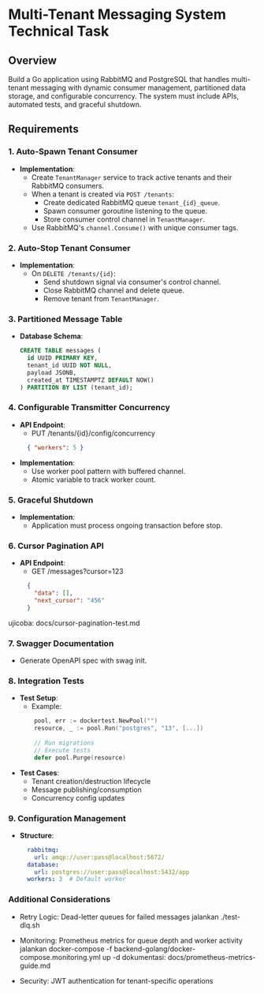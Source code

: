 # Multi-Tenant Messaging System Technical Task

## Overview
Build a Go application using RabbitMQ and PostgreSQL that handles multi-tenant messaging with dynamic consumer management, partitioned data storage, and configurable concurrency. The system must include APIs, automated tests, and graceful shutdown.

## Requirements

### 1. Auto-Spawn Tenant Consumer
- **Implementation**:
    - Create `TenantManager` service to track active tenants and their RabbitMQ consumers.
    - When a tenant is created via `POST /tenants`:
        - Create dedicated RabbitMQ queue `tenant_{id}_queue`.
        - Spawn consumer goroutine listening to the queue.
        - Store consumer control channel in `TenantManager`.
    - Use RabbitMQ's `channel.Consume()` with unique consumer tags.

### 2. Auto-Stop Tenant Consumer
- **Implementation**:
    - On `DELETE /tenants/{id}`:
        - Send shutdown signal via consumer's control channel.
        - Close RabbitMQ channel and delete queue.
        - Remove tenant from `TenantManager`.

### 3. Partitioned Message Table
- **Database Schema**:
  ```sql
  CREATE TABLE messages (
    id UUID PRIMARY KEY,
    tenant_id UUID NOT NULL,
    payload JSONB,
    created_at TIMESTAMPTZ DEFAULT NOW()
  ) PARTITION BY LIST (tenant_id);
  ```

### 4. Configurable Transmitter Concurrency
- **API Endpoint**:
    - PUT /tenants/{id}/config/concurrency
    ```json
      { "workers": 5 }
    ```
- **Implementation**:
    - Use worker pool pattern with buffered channel.
    - Atomic variable to track worker count.

### 5. Graceful Shutdown
- **Implementation**:
    - Application must process ongoing transaction before stop.
  

### 6. Cursor Pagination API
- **API Endpoint**:
    - GET /messages?cursor=123
    ```json
      { 
        "data": [],
        "next_cursor": "456"
      }
    ```

ujicoba: docs/cursor-pagination-test.md
  
### 7. Swagger Documentation
- Generate OpenAPI spec with swag init.

### 8. Integration Tests
- **Test Setup**:
    - Example:
    ```go
        pool, err := dockertest.NewPool("")
        resource, _ := pool.Run("postgres", "13", [...])
        
        // Run migrations
        // Execute tests
        defer pool.Purge(resource)
    ``` 
- **Test Cases**:
    - Tenant creation/destruction lifecycle
    - Message publishing/consumption
    - Concurrency config updates

### 9. Configuration Management
- **Structure**:
  ```yaml
    rabbitmq:
      url: amqp://user:pass@localhost:5672/
    database:
      url: postgres://user:pass@localhost:5432/app
    workers: 3  # Default worker
  ```

### Additional Considerations
- Retry Logic: Dead-letter queues for failed messages
  jalankan ./test-dlq.sh

- Monitoring: Prometheus metrics for queue depth and worker activity
  jalankan docker-compose -f backend-golang/docker-compose.monitoring.yml up -d
  dokumentasi: docs/prometheus-metrics-guide.md

- Security: JWT authentication for tenant-specific operations

